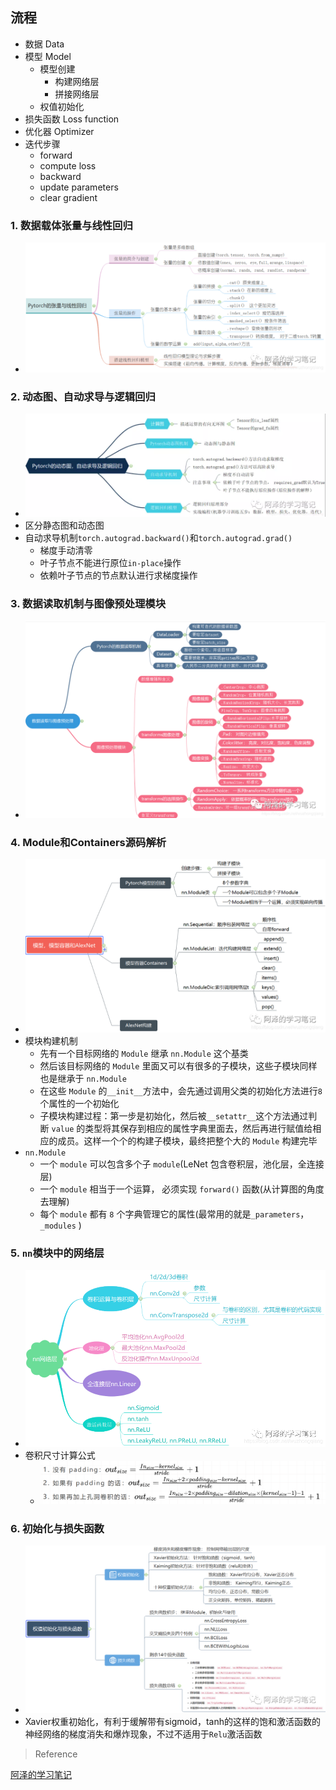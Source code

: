 ## 流程
- 数据 Data
- 模型 Model
    - 模型创建
        - 构建网络层
        - 拼接网络层
    - 权值初始化
- 损失函数 Loss function
- 优化器 Optimizer
- 迭代步骤
    - forward
    - compute loss
    - backward
    - update parameters
    - clear gradient

### 1. 数据载体张量与线性回归
- ![1](pics/chp1.png)

### 2. 动态图、自动求导与逻辑回归
- ![2](pics/chp2.png)
- 区分静态图和动态图
- 自动求导机制`torch.autograd.backward()`和`torch.autograd.grad()`
    - 梯度手动清零
    - 叶子节点不能进行原位`in-place`操作
    - 依赖叶子节点的节点默认进行求梯度操作
    
### 3. 数据读取机制与图像预处理模块
- ![3](pics/chp3.png)

### 4. Module和Containers源码解析
- ![4](pics/chp4.png)
- 模块构建机制
    - 先有一个目标网络的 `Module` 继承 `nn.Module` 这个基类
    - 然后该目标网络的 `Module` 里面又可以有很多的子模块，这些子模块同样也是继承于 `nn.Module`
    - 在这些 `Module` 的`__init__`方法中，会先通过调用父类的初始化方法进行`8`个属性的一个初始化
    - 子模块构建过程：第一步是初始化，然后被`__setattr__`这个方法通过判断 `value` 的类型将其保存到相应的属性字典里面去，然后再进行赋值给相应的成员。这样一个个的构建子模块，最终把整个大的 `Module` 构建完毕
- `nn.Module`
    - 一个 `module` 可以包含多个子 `module`(LeNet 包含卷积层，池化层，全连接层)
    - 一个 `module` 相当于一个运算， 必须实现 `forward()` 函数(从计算图的角度去理解)
    - 每个 `module` 都有 `8` 个字典管理它的属性(最常用的就是`_parameters`，`_modules` )

### 5. `nn`模块中的网络层
- ![5](pics/chp5.png)
- 卷积尺寸计算公式
    - ![5。1](pics/chp5-1.png)

### 6. 初始化与损失函数
- ![6](pics/chp6.png)
- Xavier权重初始化，有利于缓解带有sigmoid，tanh的这样的饱和激活函数的神经网络的梯度消失和爆炸现象，不过不适用于`Relu`激活函数

> Reference

[阿泽的学习笔记](https://mp.weixin.qq.com/mp/homepage?__biz=MzIwMDIzNDI2Ng==&hid=10&sn=25d0262fcb130258ed1a516f298c7ee4&scene=18#wechat_redirect)
